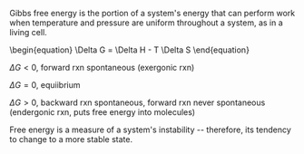 Gibbs free energy is the portion of a system's energy that can perform work when temperature and pressure are uniform throughout a system, as in a living cell.

\begin{equation}
\Delta G = \Delta H - T \Delta S
\end{equation}

$\Delta G < 0$, forward rxn spontaneous (exergonic rxn)

$\Delta G = 0$, equiibrium

$\Delta G > 0$, backward rxn spontaneous, forward rxn never spontaneous (endergonic rxn, puts free energy into molecules)

Free energy is a measure of a system's instability -- therefore, its tendency to change to a more stable state.